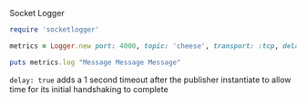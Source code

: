 Socket Logger



```ruby
require 'socketlogger'

metrics = Logger.new port: 4000, topic: 'cheese', transport: :tcp, delay: true

puts metrics.log "Message Message Message"
```


`delay: true` adds a 1 second timeout after the publisher instantiate to allow time for its initial handshaking to complete

